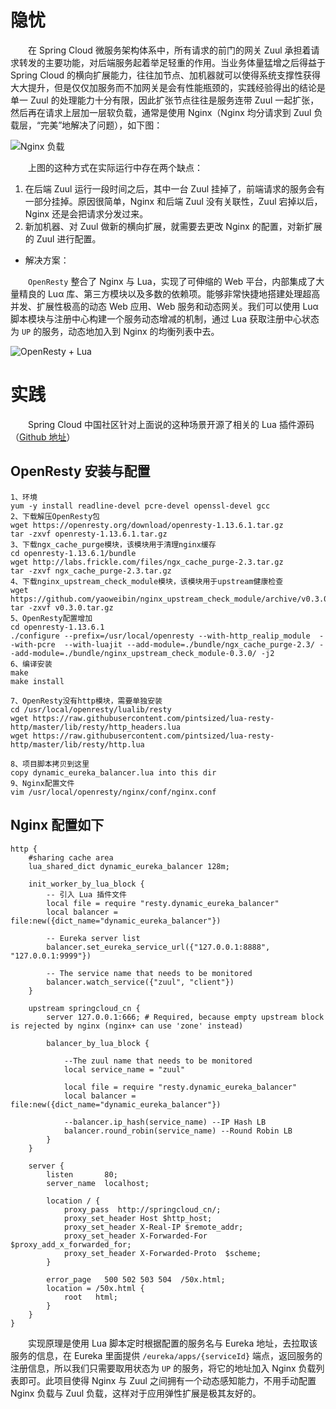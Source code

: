 # 隐忧

　　在 Spring Cloud 微服务架构体系中，所有请求的前门的网关 Zuul 承担着请求转发的主要功能，对后端服务起着举足轻重的作用。当业务体量猛增之后得益于 Spring Cloud 的横向扩展能力，往往加节点、加机器就可以使得系统支撑性获得大大提升，但是仅仅加服务而不加网关是会有性能瓶颈的，实践经验得出的结论是单一 Zuul 的处理能力十分有限，因此扩张节点往往是服务连带 Zuul 一起扩张，然后再在请求上层加一层软负载，通常是使用 Nginx（Nginx 均分请求到 Zuul 负载层，“完美”地解决了问题），如下图：

![Nginx 负载](http://img.lynchj.com/09c2d95c82a840bf9a12839c13c9ee7f.png)

　　上图的这种方式在实际运行中存在两个缺点：

1. 在后端 Zuul 运行一段时间之后，其中一台 Zuul 挂掉了，前端请求的服务会有一部分挂掉。原因很简单，Nginx 和后端 Zuul 没有关联性，Zuul 宕掉以后，Nginx 还是会把请求分发过来。
2. 新加机器、对 Zuul 做新的横向扩展，就需要去更改 Nginx 的配置，对新扩展的 Zuul 进行配置。

* 解决方案：

　　`OpenResty` 整合了 Nginx 与 Lua，实现了可伸缩的 Web 平台，内部集成了大量精良的 Luα 库、第三方模块以及多数的依赖项。能够非常快捷地搭建处理超高并发、扩展性极高的动态 Web 应用、Web 服务和动态网关。我们可以使用 Luα 脚本模块与注册中心构建一个服务动态增减的机制，通过 Lua 获取注册中心状态为 `UP` 的服务，动态地加入到 Nginx 的均衡列表中去。

![OpenResty + Lua](http://img.lynchj.com/42718069fc794a7d82e49936b7f1a6b1.png)

# 实践

　　Spring Cloud 中国社区针对上面说的这种场景开源了相关的 Lua 插件源码（[Github 地址](https://github.com/SpringCloud/nginx-zuul-dynamic-lb)）

## OpenResty 安装与配置

```
1、环境
yum -y install readline-devel pcre-devel openssl-devel gcc
2、下载解压OpenResty包
wget https://openresty.org/download/openresty-1.13.6.1.tar.gz
tar -zxvf openresty-1.13.6.1.tar.gz
3、下载ngx_cache_purge模块，该模块用于清理nginx缓存
cd openresty-1.13.6.1/bundle
wget http://labs.frickle.com/files/ngx_cache_purge-2.3.tar.gz
tar -zxvf ngx_cache_purge-2.3.tar.gz
4、下载nginx_upstream_check_module模块，该模块用于upstream健康检查
wget https://github.com/yaoweibin/nginx_upstream_check_module/archive/v0.3.0.tar.gz
tar -zxvf v0.3.0.tar.gz
5、OpenResty配置增加
cd openresty-1.13.6.1
./configure --prefix=/usr/local/openresty --with-http_realip_module  --with-pcre  --with-luajit --add-module=./bundle/ngx_cache_purge-2.3/ --add-module=./bundle/nginx_upstream_check_module-0.3.0/ -j2 
6、编译安装
make
make install

7、OpenResty没有http模块，需要单独安装
cd /usr/local/openresty/lualib/resty
wget https://raw.githubusercontent.com/pintsized/lua-resty-http/master/lib/resty/http_headers.lua  
wget https://raw.githubusercontent.com/pintsized/lua-resty-http/master/lib/resty/http.lua

8、项目脚本拷贝到这里
copy dynamic_eureka_balancer.lua into this dir
9、Nginx配置文件
vim /usr/local/openresty/nginx/conf/nginx.conf
```

## Nginx 配置如下

```
http {
	#sharing cache area
	lua_shared_dict dynamic_eureka_balancer 128m;

	init_worker_by_lua_block {
		-- 引入 Lua 插件文件
		local file = require "resty.dynamic_eureka_balancer"
		local balancer = file:new({dict_name="dynamic_eureka_balancer"})
		
		-- Eureka server list
		balancer.set_eureka_service_url({"127.0.0.1:8888", "127.0.0.1:9999"})
		
		-- The service name that needs to be monitored
		balancer.watch_service({"zuul", "client"})
	}
	
	upstream springcloud_cn {
		server 127.0.0.1:666; # Required, because empty upstream block is rejected by nginx (nginx+ can use 'zone' instead)
		
		balancer_by_lua_block {    
		
			--The zuul name that needs to be monitored
			local service_name = "zuul"
			
			local file = require "resty.dynamic_eureka_balancer"
			local balancer = file:new({dict_name="dynamic_eureka_balancer"}) 
			
			--balancer.ip_hash(service_name) --IP Hash LB
			balancer.round_robin(service_name) --Round Robin LB
		}
	}

    server {
        listen       80;
        server_name  localhost;
		
		location / {
			proxy_pass  http://springcloud_cn/;
			proxy_set_header Host $http_host;
			proxy_set_header X-Real-IP $remote_addr;
			proxy_set_header X-Forwarded-For $proxy_add_x_forwarded_for;
			proxy_set_header X-Forwarded-Proto  $scheme;
		}

        error_page   500 502 503 504  /50x.html;
        location = /50x.html {
            root   html;
        }
	}
}
```

　　实现原理是使用 Lua 脚本定时根据配置的服务名与 Eureka 地址，去拉取该服务的信息，在 Eureka 里面提供 `/eureka/apps/{serviceId}` 端点，返回服务的注册信息，所以我们只需要取用状态为 `UP` 的服务，将它的地址加入 Nginx 负载列表即可。此项目使得 Nginx 与 Zuul 之间拥有一个动态感知能力，不用手动配置 Nginx 负载与 Zuul 负载，这样对于应用弹性扩展是极其友好的。


